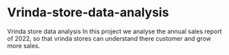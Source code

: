 # Vrinda-store-data-analysis
Vrinda store data analysis
In this project we analyse the annual sales report of 2022, so that vrinda stores can understand there customer and grow more sales.

